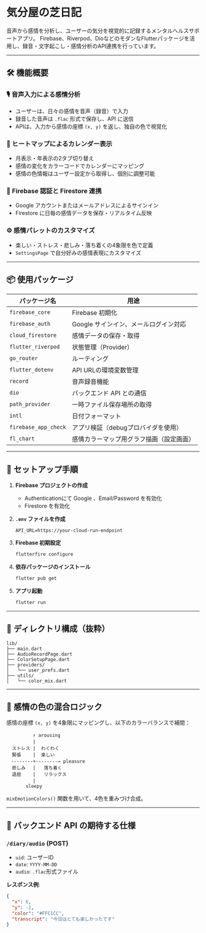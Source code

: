 # 気分屋の芝日記

音声から感情を分析し、ユーザーの気分を視覚的に記録するメンタルヘルスサポートアプリ。
Firebase、Riverpod、DioなどのモダンなFlutterパッケージを活用し、録音・文字起こし・感情分析のAPI連携を行っています。

---

## 🛠 機能概要

### 🎙 音声入力による感情分析

* ユーザーは、日々の感情を音声（録音）で入力
* 録音した音声は `.flac` 形式で保存し、API に送信
* APIは、入力から感情の座標 `(x, y)` を返し、独自の色で視覚化

### 🌈 ヒートマップによるカレンダー表示

* 月表示・年表示の2タブ切り替え
* 感情の変化をカラーコードでカレンダーにマッピング
* 感情の色情報はユーザー設定から取得し、個別に調整可能

### 👤 Firebase 認証と Firestore 連携

* Google アカウントまたはメールアドレスによるサインイン
* Firestore に日毎の感情データを保存・リアルタイム反映

### ⚙ 感情パレットのカスタマイズ

* 楽しい・ストレス・悲しみ・落ち着くの4象限を色で定義
* `SettingsPage` で自分好みの感情表現にカスタマイズ

---

## 📦 使用パッケージ

| パッケージ名               | 用途                     |
| -------------------- | ---------------------- |
| `firebase_core`      | Firebase 初期化           |
| `firebase_auth`      | Google サインイン、メールログイン対応 |
| `cloud_firestore`    | 感情データの保存・取得            |
| `flutter_riverpod`   | 状態管理（Provider）         |
| `go_router`          | ルーティング                 |
| `flutter_dotenv`     | API URLの環境変数管理         |
| `record`             | 音声録音機能                 |
| `dio`                | バックエンド API との通信        |
| `path_provider`      | 一時ファイル保存場所の取得          |
| `intl`               | 日付フォーマット               |
| `firebase_app_check` | アプリ検証（debugプロバイダを使用）   |
| `fl_chart`           | 感情カラーマップ用グラフ描画（設定画面）   |

---

## 🚀 セットアップ手順

1. **Firebase プロジェクトの作成**

    * Authenticationにて Google 、Email/Password を有効化
    * Firestore を有効化

2. **`.env` ファイルを作成**

   ```env
   API_URL=https://your-cloud-run-endpoint
   ```

3. **Firebase 初期設定**

   ```bash
   flutterfire configure
   ```

4. **依存パッケージのインストール**

   ```bash
   flutter pub get
   ```

5. **アプリ起動**

   ```bash
   flutter run
   ```

---

## 📁 ディレクトリ構成（抜粋）

```
lib/
├── main.dart
├── AudioRecordPage.dart
├── ColorSetupPage.dart
├── providers/
│   └── user_prefs.dart
├── utils/
│   └── color_mix.dart
```

---

## 🔄 感情の色の混合ロジック

感情の座標 `(x, y)` を4象限にマッピングし、以下のカラーバランスで補間：

```
  　　　　 ↑ arousing
  　　　　 |
  ストレス |  わくわく
  緊張　　 |  楽しい
　--------+--------→ pleasure
  悲しみ　 |   落ち着く
  退屈　　 |   リラックス
  　　　　 |
       sleepy
```

`mixEmotionColors()` 関数を用いて、4色を重みづけ合成。

---

## 📄 バックエンド API の期待する仕様

### `/diary/audio` (POST)

* `uid`: ユーザーID
* `date`: `YYYY-MM-DD`
* `audio`: `.flac`形式ファイル

**レスポンス例**:

```json
{
  "x": 6,
  "y": -2, 
  "color": "#FFC1CC",
  "transcript": "今日はとても楽しかったです"
}
```
